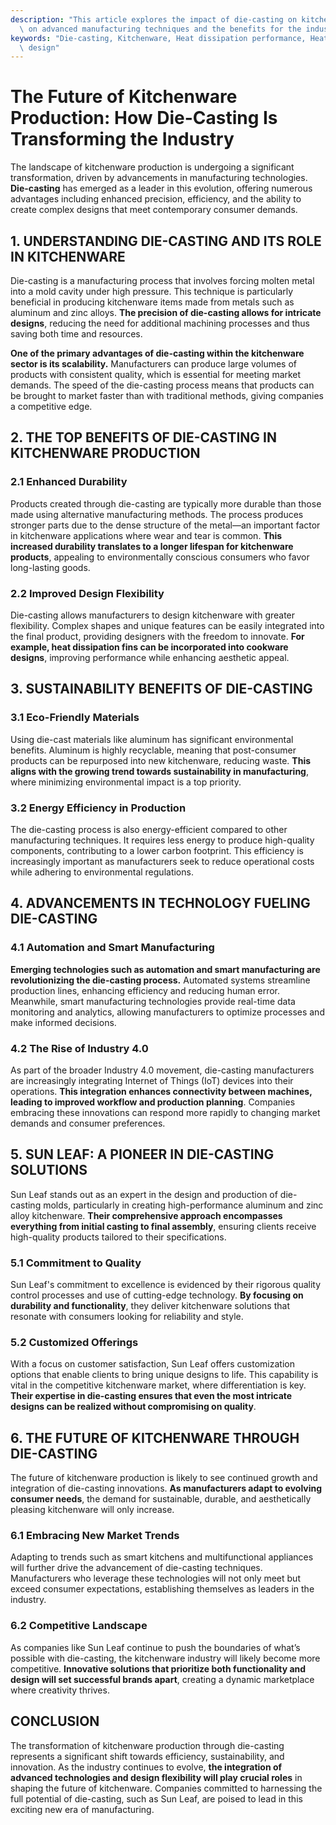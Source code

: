 ```yaml
---
description: "This article explores the impact of die-casting on kitchenware production, focusing\
  \ on advanced manufacturing techniques and the benefits for the industry."
keywords: "Die-casting, Kitchenware, Heat dissipation performance, Heat dissipation optimization\
  \ design"
---
```

# The Future of Kitchenware Production: How Die-Casting Is Transforming the Industry

The landscape of kitchenware production is undergoing a significant transformation, driven by advancements in manufacturing technologies. **Die-casting** has emerged as a leader in this evolution, offering numerous advantages including enhanced precision, efficiency, and the ability to create complex designs that meet contemporary consumer demands. 

## 1. UNDERSTANDING DIE-CASTING AND ITS ROLE IN KITCHENWARE

Die-casting is a manufacturing process that involves forcing molten metal into a mold cavity under high pressure. This technique is particularly beneficial in producing kitchenware items made from metals such as aluminum and zinc alloys. **The precision of die-casting allows for intricate designs**, reducing the need for additional machining processes and thus saving both time and resources.

**One of the primary advantages of die-casting within the kitchenware sector is its scalability.** Manufacturers can produce large volumes of products with consistent quality, which is essential for meeting market demands. The speed of the die-casting process means that products can be brought to market faster than with traditional methods, giving companies a competitive edge.

## 2. THE TOP BENEFITS OF DIE-CASTING IN KITCHENWARE PRODUCTION

### 2.1 Enhanced Durability

Products created through die-casting are typically more durable than those made using alternative manufacturing methods. The process produces stronger parts due to the dense structure of the metal—an important factor in kitchenware applications where wear and tear is common. **This increased durability translates to a longer lifespan for kitchenware products**, appealing to environmentally conscious consumers who favor long-lasting goods.

### 2.2 Improved Design Flexibility

Die-casting allows manufacturers to design kitchenware with greater flexibility. Complex shapes and unique features can be easily integrated into the final product, providing designers with the freedom to innovate. **For example, heat dissipation fins can be incorporated into cookware designs**, improving performance while enhancing aesthetic appeal.

## 3. SUSTAINABILITY BENEFITS OF DIE-CASTING

### 3.1 Eco-Friendly Materials

Using die-cast materials like aluminum has significant environmental benefits. Aluminum is highly recyclable, meaning that post-consumer products can be repurposed into new kitchenware, reducing waste. **This aligns with the growing trend towards sustainability in manufacturing**, where minimizing environmental impact is a top priority.

### 3.2 Energy Efficiency in Production

The die-casting process is also energy-efficient compared to other manufacturing techniques. It requires less energy to produce high-quality components, contributing to a lower carbon footprint. This efficiency is increasingly important as manufacturers seek to reduce operational costs while adhering to environmental regulations.

## 4. ADVANCEMENTS IN TECHNOLOGY FUELING DIE-CASTING

### 4.1 Automation and Smart Manufacturing

**Emerging technologies such as automation and smart manufacturing are revolutionizing the die-casting process.** Automated systems streamline production lines, enhancing efficiency and reducing human error. Meanwhile, smart manufacturing technologies provide real-time data monitoring and analytics, allowing manufacturers to optimize processes and make informed decisions.

### 4.2 The Rise of Industry 4.0

As part of the broader Industry 4.0 movement, die-casting manufacturers are increasingly integrating Internet of Things (IoT) devices into their operations. **This integration enhances connectivity between machines, leading to improved workflow and production planning**. Companies embracing these innovations can respond more rapidly to changing market demands and consumer preferences.

## 5. SUN LEAF: A PIONEER IN DIE-CASTING SOLUTIONS

Sun Leaf stands out as an expert in the design and production of die-casting molds, particularly in creating high-performance aluminum and zinc alloy kitchenware. **Their comprehensive approach encompasses everything from initial casting to final assembly**, ensuring clients receive high-quality products tailored to their specifications.

### 5.1 Commitment to Quality

Sun Leaf's commitment to excellence is evidenced by their rigorous quality control processes and use of cutting-edge technology. **By focusing on durability and functionality**, they deliver kitchenware solutions that resonate with consumers looking for reliability and style.

### 5.2 Customized Offerings

With a focus on customer satisfaction, Sun Leaf offers customization options that enable clients to bring unique designs to life. This capability is vital in the competitive kitchenware market, where differentiation is key. **Their expertise in die-casting ensures that even the most intricate designs can be realized without compromising on quality**.

## 6. THE FUTURE OF KITCHENWARE THROUGH DIE-CASTING

The future of kitchenware production is likely to see continued growth and integration of die-casting innovations. **As manufacturers adapt to evolving consumer needs**, the demand for sustainable, durable, and aesthetically pleasing kitchenware will only increase.

### 6.1 Embracing New Market Trends

Adapting to trends such as smart kitchens and multifunctional appliances will further drive the advancement of die-casting techniques. Manufacturers who leverage these technologies will not only meet but exceed consumer expectations, establishing themselves as leaders in the industry.

### 6.2 Competitive Landscape

As companies like Sun Leaf continue to push the boundaries of what’s possible with die-casting, the kitchenware industry will likely become more competitive. **Innovative solutions that prioritize both functionality and design will set successful brands apart**, creating a dynamic marketplace where creativity thrives.

## CONCLUSION

The transformation of kitchenware production through die-casting represents a significant shift towards efficiency, sustainability, and innovation. As the industry continues to evolve, **the integration of advanced technologies and design flexibility will play crucial roles** in shaping the future of kitchenware. Companies committed to harnessing the full potential of die-casting, such as Sun Leaf, are poised to lead in this exciting new era of manufacturing.
